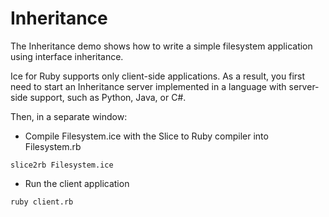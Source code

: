 # Inheritance

The Inheritance demo shows how to write a simple filesystem application using interface inheritance.

Ice for Ruby supports only client-side applications. As a result, you first need to start an Inheritance server
implemented in a language with server-side support, such as Python, Java, or C#.

Then, in a separate window:

- Compile Filesystem.ice with the Slice to Ruby compiler into Filesystem.rb

```shell
slice2rb Filesystem.ice
```

- Run the client application

```shell
ruby client.rb
```
